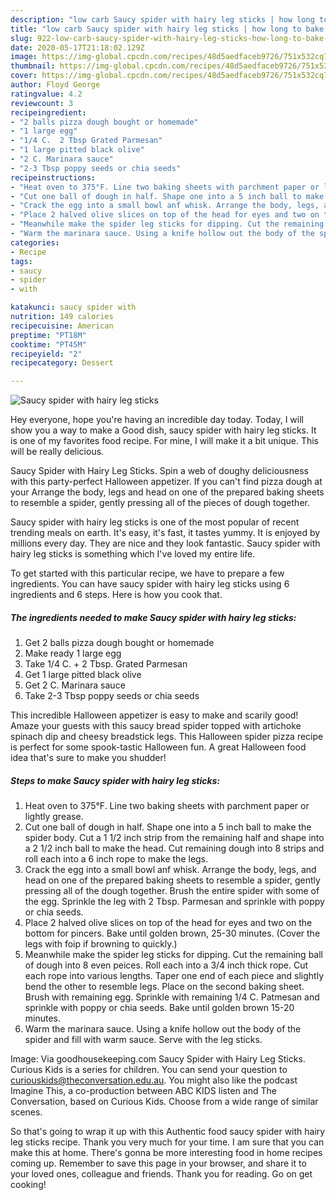 ```yaml
---
description: "low carb Saucy spider with hairy leg sticks | how long to bake Saucy spider with hairy leg sticks"
title: "low carb Saucy spider with hairy leg sticks | how long to bake Saucy spider with hairy leg sticks"
slug: 922-low-carb-saucy-spider-with-hairy-leg-sticks-how-long-to-bake-saucy-spider-with-hairy-leg-sticks
date: 2020-05-17T21:18:02.129Z
image: https://img-global.cpcdn.com/recipes/48d5aedfaceb9726/751x532cq70/saucy-spider-with-hairy-leg-sticks-recipe-main-photo.jpg
thumbnail: https://img-global.cpcdn.com/recipes/48d5aedfaceb9726/751x532cq70/saucy-spider-with-hairy-leg-sticks-recipe-main-photo.jpg
cover: https://img-global.cpcdn.com/recipes/48d5aedfaceb9726/751x532cq70/saucy-spider-with-hairy-leg-sticks-recipe-main-photo.jpg
author: Floyd George
ratingvalue: 4.2
reviewcount: 3
recipeingredient:
- "2 balls pizza dough bought or homemade"
- "1 large egg"
- "1/4 C.  2 Tbsp Grated Parmesan"
- "1 large pitted black olive"
- "2 C. Marinara sauce"
- "2-3 Tbsp poppy seeds or chia seeds"
recipeinstructions:
- "Heat oven to 375°F. Line two baking sheets with parchment paper or lightly grease."
- "Cut one ball of dough in half. Shape one into a 5 inch ball to make the spider body. Cut a 1 1/2 inch strip from the remaining half and shape into a 2 1/2 inch ball to make the head. Cut remaining dough into 8 strips and roll each into a 6 inch rope to make the legs."
- "Crack the egg into a small bowl anf whisk. Arrange the body, legs, and head on one of the prepared baking sheets to resemble a spider, gently pressing all of the dough together. Brush the entire spider with some of the egg. Sprinkle the leg with 2 Tbsp. Parmesan and sprinkle with poppy or chia seeds."
- "Place 2 halved olive slices on top of the head for eyes and two on the bottom for pincers. Bake until golden brown, 25-30 minutes. (Cover the legs with foip if browning to quickly.)"
- "Meanwhile make the spider leg sticks for dipping. Cut the remaining ball of dough into 8 even peices. Roll each into a 3/4 inch thick rope. Cut each rope into various lengths. Taper one end of each piece and slightly bend the other to resemble legs. Place on the second baking sheet. Brush with remaining egg. Sprinkle with remaining 1/4 C. Patmesan and sprinkle with poppy or chia seeds. Bake until golden brown 15-20 minutes."
- "Warm the marinara sauce. Using a knife hollow out the body of the spider and fill with warm sauce. Serve with the leg sticks."
categories:
- Recipe
tags:
- saucy
- spider
- with

katakunci: saucy spider with 
nutrition: 149 calories
recipecuisine: American
preptime: "PT18M"
cooktime: "PT45M"
recipeyield: "2"
recipecategory: Dessert

---
```



![Saucy spider with hairy leg sticks](https://img-global.cpcdn.com/recipes/48d5aedfaceb9726/751x532cq70/saucy-spider-with-hairy-leg-sticks-recipe-main-photo.jpg)

Hey everyone, hope you're having an incredible day today. Today, I will show you a way to make a Good dish, saucy spider with hairy leg sticks. It is one of my favorites food recipe. For mine, I will make it a bit unique. This will be really delicious.

Saucy Spider with Hairy Leg Sticks. Spin a web of doughy deliciousness with this party-perfect Halloween appetizer. If you can&#39;t find pizza dough at your Arrange the body, legs and head on one of the prepared baking sheets to resemble a spider, gently pressing all of the pieces of dough together.

Saucy spider with hairy leg sticks is one of the most popular of recent trending meals on earth. It's easy, it's fast, it tastes yummy. It is enjoyed by millions every day. They are nice and they look fantastic. Saucy spider with hairy leg sticks is something which I've loved my entire life.


To get started with this particular recipe, we have to prepare a few ingredients. You can have saucy spider with hairy leg sticks using 6 ingredients and 6 steps. Here is how you cook that.

<!--inarticleads1-->

##### The ingredients needed to make Saucy spider with hairy leg sticks:

1. Get 2 balls pizza dough bought or homemade
1. Make ready 1 large egg
1. Take 1/4 C. + 2 Tbsp. Grated Parmesan
1. Get 1 large pitted black olive
1. Get 2 C. Marinara sauce
1. Take 2-3 Tbsp poppy seeds or chia seeds


This incredible Halloween appetizer is easy to make and scarily good! Amaze your guests with this saucy bread spider topped with artichoke spinach dip and cheesy breadstick legs. This Halloween spider pizza recipe is perfect for some spook-tastic Halloween fun. A great Halloween food idea that&#39;s sure to make you shudder! 

<!--inarticleads2-->

##### Steps to make Saucy spider with hairy leg sticks:

1. Heat oven to 375°F. Line two baking sheets with parchment paper or lightly grease.
1. Cut one ball of dough in half. Shape one into a 5 inch ball to make the spider body. Cut a 1 1/2 inch strip from the remaining half and shape into a 2 1/2 inch ball to make the head. Cut remaining dough into 8 strips and roll each into a 6 inch rope to make the legs.
1. Crack the egg into a small bowl anf whisk. Arrange the body, legs, and head on one of the prepared baking sheets to resemble a spider, gently pressing all of the dough together. Brush the entire spider with some of the egg. Sprinkle the leg with 2 Tbsp. Parmesan and sprinkle with poppy or chia seeds.
1. Place 2 halved olive slices on top of the head for eyes and two on the bottom for pincers. Bake until golden brown, 25-30 minutes. (Cover the legs with foip if browning to quickly.)
1. Meanwhile make the spider leg sticks for dipping. Cut the remaining ball of dough into 8 even peices. Roll each into a 3/4 inch thick rope. Cut each rope into various lengths. Taper one end of each piece and slightly bend the other to resemble legs. Place on the second baking sheet. Brush with remaining egg. Sprinkle with remaining 1/4 C. Patmesan and sprinkle with poppy or chia seeds. Bake until golden brown 15-20 minutes.
1. Warm the marinara sauce. Using a knife hollow out the body of the spider and fill with warm sauce. Serve with the leg sticks.


Image: Via goodhousekeeping.com Saucy Spider with Hairy Leg Sticks. Curious Kids is a series for children. You can send your question to curiouskids@theconversation.edu.au. You might also like the podcast Imagine This, a co-production between ABC KIDS listen and The Conversation, based on Curious Kids. Choose from a wide range of similar scenes. 

So that's going to wrap it up with this Authentic food saucy spider with hairy leg sticks recipe. Thank you very much for your time. I am sure that you can make this at home. There's gonna be more interesting food in home recipes coming up. Remember to save this page in your browser, and share it to your loved ones, colleague and friends. Thank you for reading. Go on get cooking!
